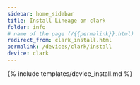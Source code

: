 ```yaml
---
sidebar: home_sidebar
title: Install Lineage on clark
folder: info
# name of the page (/{{permalink}}.html)
redirect_from: clark_install.html
permalink: /devices/clark/install
device: clark
---
```

{% include templates/device_install.md %}
